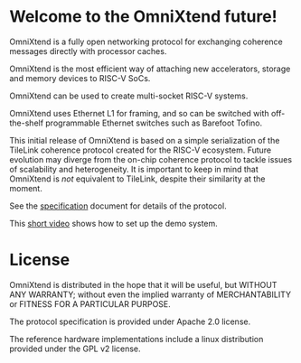 Welcome to the OmniXtend future!
================================

OmniXtend is a fully open networking protocol for exchanging
coherence messages directly with processor caches.

OmniXtend is the most efficient way of attaching new
accelerators, storage and memory devices to RISC-V SoCs.

OmniXtend can be used to create multi-socket RISC-V systems.

OmniXtend uses Ethernet L1 for framing, and so can be switched
with off-the-shelf programmable Ethernet switches such as
Barefoot Tofino.

This initial release of OmniXtend is based on a simple serialization
of the TileLink coherence protocol created for the RISC-V ecosystem.
Future evolution may diverge from the on-chip coherence protocol to
tackle issues of scalability and heterogeneity. It is important to
keep in mind that OmniXtend is *not* equivalent to TileLink, despite 
their similarity at the moment.


See the [specification](specification/OmniXtend-0.1.pdf)
document for details of the protocol.

This [short video](https://youtu.be/hmVNTUrJoDM) shows how to set
up the demo system.

License
=======

OmniXtend is distributed in the hope that it will be useful,
but WITHOUT ANY WARRANTY; without even the implied warranty of
MERCHANTABILITY or FITNESS FOR A PARTICULAR PURPOSE.

The protocol specification is provided under Apache 2.0 license.

The reference hardware implementations include a linux
distribution provided under the GPL v2 license.
